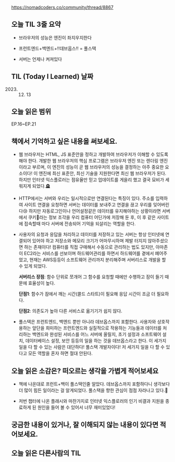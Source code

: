 https://nomadcoders.co/community/thread/8867

## 오늘 TIL 3줄 요약

* 브라우저의 성능은 엔진이 좌지우지한다

* 프런트엔드+백엔드+‼️데브옵스‼️ = 풀스택

* 서버는 언제나 켜져있다

## TIL (Today I Learned) 날짜

2023. 12. 13

## 오늘 읽은 범위

EP.16~EP.21

## 책에서 기억하고 싶은 내용을 써보세요.

* 웹 브라우저는 HTML, JS 표준안을 정하고 개발하여 브라우저가 이해할 수 있도록 해야 한다. 개발한 웹 브라우저의 핵심 프로그램은 브라우저 엔진 또는 렌더링 엔진이라고 부르며, 이 엔진의 성능이 곧 웹 브라우저의 성능을 결정하는 아주 중요한 요소이다! 이 엔진에 최신 표준안, 최신 기술을 지원한다면 최신 웹 브라우저가 된다. 하지만 인터넷 익스플로러는 점유율만 믿고 업데이트를 게을리 했고 결국 묘비가 세워지게 되었다.🪦

* HTTP에서는 서버와 우리는 일시적으로만 연결된다는 특징이 있다. 주소를 입력하여 사이트 연결을 요청하면 서버는 데이터를 보내주고 연결을 끊고 우리를 잊어버린다😢 하지만 자동로그인이나 언어설정같은 데이터를 유지해야하는 상황이라면 서버에서 쿠키🍪라는 정보 조각을 우리 컴퓨터 어딘가에 저장해 둔 후, 이 후 같은 사이트에 접속할때 마다 서버에 전송되어 기억을 되살리는 역할을 한다.

* 사용자의 요청과 응답을 처리하고 데이터를 저장하고 있는 서버는 항상 인터넷에 연결되어 있어야 하고 저장소와 메모리 크기가 어마무시하며 제발 터지지 않아주셨으면 하는 존재이다! 컴퓨터를 직접 구매해서 수동으로 관리하는 법도 있지만, 아마존이 EC2라는 서비스를 선보이며 하드웨어관리를 하면서 하드웨어를 곁에서 뗴어주었고, 현재는 AWS등등이 소프트웨어 관리까지 분리해주며 서버리스로 개발을 할 수 있게 되었다.

  **서버리스 장점**: 함수 단위로 쪼개어 그 함수를 요청할 때에만 수행하고 잠이 들기 때문에 효율성이 높다.

  **단점1**: 함수가 잠에서 깨는 시간(콜드 스타트)이 필요해 응답 시간이 조금 더 필요하다.

  **단점2**: 의존도가 높아 다른 서비스로 옮기기가 쉽지 않다.

* 풀스택은 프런트엔드, 백엔드 뿐만 아니라 데브옵스까지 포함한다. 사용자와 상호작용하는 앞단을 희미하는 프런트엔드와 실질적으로 작용하는 기능들과 데이터를 처리하는 백엔드와 완성된 서비스를 어느 서버에 올릴지, 초기 설정과 소프트웨어 설치, 데이터베이스 설정, 보안 등등의 일을 하는 것을 데브옵스라고 한다. 이 세가지 일을 다 할 수 있는 사람은 대단하다! 풀스택 개발자이다! 저 세가지 일을 다 할 수 있다고 모든 역할을 혼자 하면 절대 안된다.

## 오늘 읽은 소감은? 떠오르는 생각을 가볍게 적어보세요

* 책에 나온대로 프런트+백이 풀스택인줄 알았다. 데브옵스까지 포함하다니 생각보다 더 많이 힘든 일이라는 걸 알게되었다. 풀스택을 향한 관심이 점점 자라나고 있다.🤔

* 저번 챕터에 나온 플래시와 마찬가지로 인터넷 익스플로러의 인기 비결과 지원을 종료하게 된 원인을 들어 볼 수 있어서 너무 재미있었다!

## 궁금한 내용이 있거나, 잘 이해되지 않는 내용이 있다면 적어보세요.

## 오늘 읽은 다른사람의 TIL

